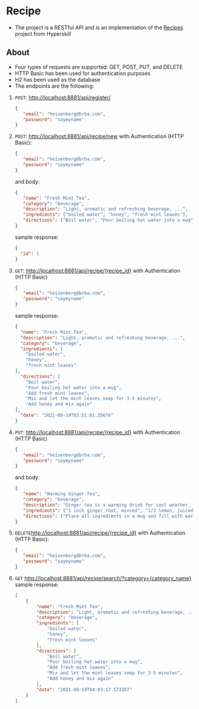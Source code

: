 # Recipe

* The project is a RESTful API and is an implementation of the [Recipes](https://hyperskill.org/projects/180) project from Hyperskill

## About
* Four types of requests are supported: GET, POST, PUT, and DELETE
* HTTP Basic has been used for authentication purposes
* H2 has been used as the database
* The endpoints are the following:
1. ```POST```: [http://localhost:8881/api/register/](http://localhost:8881/api/register/)
      ```json
      {
         "email": "heisenberg@brba.com",
         "password": "saymyname"
      }
      ```
2. ```POST```: [http://localhost:8881/api/recipe/new](http://localhost:8881/api/recipe/new) with Authentication (HTTP Basic):
    ```json
    {
       "email": "heisenberg@brba.com",
       "password": "saymyname"
    }
    ```
    and body:
    ```json
    {
       "name": "Fresh Mint Tea",
       "category": "beverage",
       "description": "Light, aromatic and refreshing beverage, ...",
       "ingredients": ["boiled water", "honey", "fresh mint leaves"],
       "directions": ["Boil water", "Pour boiling hot water into a mug", "Add fresh mint leaves", "Mix and let the mint leaves seep for 3-5 minutes", "Add honey and mix again"]
    }
    ```
   sample response:
    ```json
    {
      "id": 1
    }
    ```
  
3. ```GET```: [http://localhost:8881/api/recipe/{recipe_id}](http://localhost:8881/api/recipe/1) with Authentication (HTTP Basic)
    ```json
    {
       "email": "heisenberg@brba.com",
       "password": "saymyname"
    }
    ```
    sample response:
    ```json
    {
      "name": "Fresh Mint Tea",
      "description": "Light, aromatic and refreshing beverage, ...",
      "category": "beverage",
      "ingredients": [
        "boiled water",
        "honey",
        "fresh mint leaves"
    ],
      "directions": [
        "Boil water",
        "Pour boiling hot water into a mug",
        "Add fresh mint leaves",
        "Mix and let the mint leaves seep for 3-5 minutes",
        "Add honey and mix again"
    ],
      "date": "2021-08-19T03:51:01.35676"
    }
    ```
4. ```PUT```: [http://localhost:8881/api/recipe/{recipe_id}](http://localhost:8881/api/recipe/1) with Authentication (HTTP Basic)
    ```json
    {
       "email": "heisenberg@brba.com",
       "password": "saymyname"
    }
    ```
    and body:
    ```json
    {
       "name": "Warming Ginger Tea",
       "category": "beverage",
       "description": "Ginger tea is a warming drink for cool weather, ...",
       "ingredients": ["1 inch ginger root, minced", "1/2 lemon, juiced", "1/2 teaspoon manuka honey"],
       "directions": ["Place all ingredients in a mug and fill with warm water (not too hot so you keep the beneficial honey compounds in tact)", "Steep for 5-10 minutes", "Drink and enjoy"]
    }
    ```
5. ```DELETE```[http://localhost:8881/api/recipe/{recipe_id}](http://localhost:8881/api/recipe/1) with Authentication (HTTP Basic):
    ```json
    {
       "email": "heisenberg@brba.com",
       "password": "saymyname"
    }
    ```
6. ```GET``` [http://localhost:8881/api/recipe/search/?category={category_name}](http://localhost:8881/api/recipe/search/?category=beverage)\
sample response:
    ```json
    [
        {
            "name": "Fresh Mint Tea",
            "description": "Light, aromatic and refreshing beverage, ...",
            "category": "beverage",
            "ingredients": [
                "boiled water",
                "honey",
                "fresh mint leaves"
            ],
            "directions": [
                "Boil water",
                "Pour boiling hot water into a mug",
                "Add fresh mint leaves",
                "Mix and let the mint leaves seep for 3-5 minutes",
                "Add honey and mix again"
            ],
            "date": "2021-08-19T04:03:17.573387"
        }
    ]
    ```
